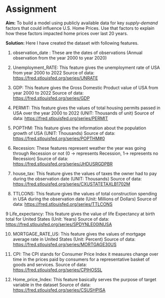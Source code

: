 # Assignment
**Aim:** To build a model using publicly available data for key *supply-demand* factors that could influence U.S. Home Prices. Use that factors to explain how these factors impacted home prices over last 20 years.

**Solution:**
Here I have created the dataset with following features.
1.	observation_date : 
These are the dates of observations (Annual observation from the year 2000 to year 2020)

2.	Unemployment_RATE: 
This feature gives the unemployment rate of USA from year 2000 to 2022
Source of data: https://fred.stlouisfed.org/series/UNRATE

3.	GDP:
This feature gives the Gross Domestic Product value of USA from year 2000 to 2022
Source of data: https://fred.stlouisfed.org/series/GDP

4.	PERMIT:
This feature gives the values of total housing permits passed in USA over the year 2000 to 2022 (UNIT: Thousands of unit)
Source of data: https://fred.stlouisfed.org/series/PERMIT

5.	POPTHM:
This feature gives the information about the population growth of USA (UNIT: Thousands)
Source of data: https://fred.stlouisfed.org/series/POPTHM#0

6.	Recession:
These features represent weather the year was going through Recession or not
(0 -> represents Recession, 1-> represents no Recession)
Source of data: https://fred.stlouisfed.org/series/JHDUSRGDPBR

7.	house_tax:
This feature gives the values of taxes the owner had to pay during the observation date
(UNIT: Thousands)
Source of data: https://fred.stlouisfed.org/series/CXUSTATETAXLB1702M

8.	TTLCONS:
This feature gives the values of total construction spending in USA during the observation date (Unit: Millions of Dollars)
Source of data: https://fred.stlouisfed.org/series/TTLCONS 

9	Life_expectancy:
This feature gives the value of life Expectancy at birth total for United States 
(Unit: Years)
Source of data: https://fred.stlouisfed.org/series/SPDYNLE00INUSA

10.	MORTGAGE_RATE_US:
This feature gives the values of mortgage average rate in United States 
(Unit: Percent)
Source of data: https://fred.stlouisfed.org/series/MORTGAGE30US

11.	CPI:
The CPI stands for Consumer Price Index it measures change over time in the prices paid by consumers for a representative basket of goods and services.
Source of data: https://fred.stlouisfed.org/series/CPIHOSSL

12.	Home_price_Index:
This feature basically serves the purpose of target variable in the dataset
Source of data: https://fred.stlouisfed.org/series/CSUSHPISA
 
